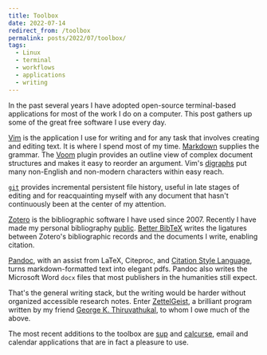 ```yaml
---
title: Toolbox
date: 2022-07-14
redirect_from: /toolbox
permalink: posts/2022/07/toolbox/
tags:
  - Linux
  - terminal
  - workflows
  - applications
  - writing
---
```


In the past several years I have adopted open-source terminal-based applications for most of the work I do on a computer.
This post gathers up some of the great free software I use every day.

[Vim](https://www.vim.org/) is the application I use for writing and for any task that involves creating and editing text.
It is where I spend most of my time.
[Markdown](https://en.wikipedia.org/wiki/Markdown) supplies the grammar.
The [Voom](https://www.vim.org/scripts/script.php?script_id=2657) plugin provides an outline view of complex document structures and makes it easy to reorder an argument.
Vim's [digraphs](http://vimdoc.sourceforge.net/htmldoc/digraph.html) put many non-English and non-modern characters within easy reach.

[`git`](https://git-scm.com/) provides incremental persistent file history, useful in late stages of editing and for reacquainting myself with any document that hasn't continuously been at the center of my attention.

[Zotero](https://www.zotero.org/) is the bibliographic software I have used since 2007.
Recently I have made my personal bibliography [public](https://www.zotero.org/irc7/library).
[Better BibTeX](https://retorque.re/zotero-better-bibtex/) writes the ligatures between Zotero's bibliographic records and the documents I write, enabling citation.

[Pandoc](https://pandoc.org), with an assist from LaTeX, Citeproc, and [Citation Style Language](https://citationstyles.org/), turns markdown-formatted text into elegant pdfs.
Pandoc also writes the Microsoft Word `docx` files that most publishers in the humanities still expect.

That's the general writing stack, but the writing would be harder without organized accessible research notes.
Enter [ZettelGeist](https://zettelgeist.github.io/), a brilliant program written by my friend [George K. Thiruvathukal](https://gkt.cs.luc.edu/), to whom I owe much of the above.

The most recent additions to the toolbox are [sup](https://sup-heliotrope.github.io/) and [calcurse](https://calcurse.org/), email and calendar applications that are in fact a pleasure to use.

